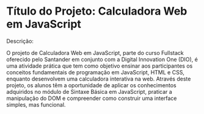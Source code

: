 # Título do Projeto: Calculadora Web em JavaScript

Descrição:

O projeto de Calculadora Web em JavaScript, parte do curso Fullstack oferecido pelo Santander em conjunto com a Digital Innovation One (DIO), é uma atividade prática que tem como objetivo ensinar aos participantes os conceitos fundamentais de programação em JavaScript, HTML e CSS, enquanto desenvolvem uma calculadora interativa na web. Através deste projeto, os alunos têm a oportunidade de aplicar os conhecimentos adquiridos no módulo de Sintaxe Básica em JavaScript, praticar a manipulação do DOM e compreender como construir uma interface simples, mas funcional.
